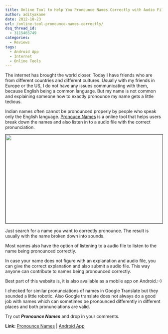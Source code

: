 ```yaml
---
title: Online Tool to Help You Pronounce Names Correctly with Audio Files
author: adityakane
date: 2012-10-23
url: /online-tool-pronounce-names-correctly/
dsq_thread_id:
  - 3115465749
categories:
  - Reviews
tags:
  - Android App
  - Internet
  - Online Tools
---
```

The internet has brought the world closer. Today I have friends who are from different countries and different cultures. Usually with my friends in Europe or the US, I do not have any issues communicating with them, because English being a common language. But my name is not common and explaining someone how to exactly pronounce my name gets a little tedious.

Indian names often cannot be pronounced properly by people who speak only the English language. <a href="http://pronouncenames.com/" onclick="_gaq.push(['_trackEvent', 'outbound-article', 'http://pronouncenames.com/', 'Pronouce Names']);" >Pronouce Names</a> is a online tool that helps users break down the names and also listen in to a audio file with the correct pronunciation.

[<img class="alignnone size-full wp-image-67411" style="border: 1px solid black;" title="Name_pronounce_tool" src="http://cdn.devilsworkshop.org/files/2012/10/Name_pronounce_tool.png" alt="" width="524" height="284" />][1]

Just search for a name you want to correctly pronounce. The result is usually with the name broken down into sounds.

Most names also have the option of listening to a audio file to listen to the name being pronounced correctly.

In case your name does not figure with an explanation and audio file, you can give the correct explanation and also submit a audio file. This way anyone can contribute to names being pronounced correctly.

Best part of this website is, it is also available as a mobile app on Android.:-)

I checked for similar pronunciations of names in Google Translate but they sounded a little robotic. Also Google translate does not always do a good job with names which can sometimes be pronounced differently in different places and both pronunciations are valid.

Try out ***Pronounce Names*** and drop in your comments.

**Link:** <a href="http://pronouncenames.com/" onclick="_gaq.push(['_trackEvent', 'outbound-article', 'http://pronouncenames.com/', 'Pronounce Names']);" >Pronounce Names</a> | <a href="https://play.google.com/store/apps/details?id=pronouncenames.androidapp" onclick="_gaq.push(['_trackEvent', 'outbound-article', 'https://play.google.com/store/apps/details?id=pronouncenames.androidapp', 'Android App']);" >Android App</a>

 [1]: http://cdn.devilsworkshop.org/files/2012/10/Name_pronounce_tool.png
